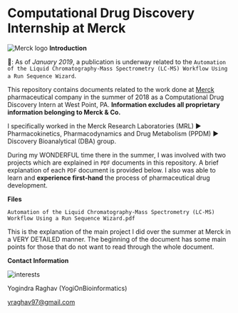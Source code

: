 # Computational Drug Discovery Internship at Merck
![Merck logo](https://thumbor.forbes.com/thumbor/416x416/filters%3Aformat%28jpg%29/https%3A%2F%2Fi.forbesimg.com%2Fmedia%2Flists%2Fcompanies%2Fmerck-co_416x416.jpg)
**Introduction** 

:page_facing_up:: As of *January 2019*, a publication is underway related to the `Automation of the Liquid Chromatography-Mass Spectrometry (LC-MS) Workflow Using a Run Sequence Wizard`. 

This repository contains documents related to the work done at [Merck](https://www.merck.com/index.html) pharmaceutical company in the summer of 2018 as a Computational Drug Discovery Intern at West Point, PA. **Information excludes all proprietary information belonging to Merck & Co.**

I specifically worked in the Merck Research Laboratories (MRL) :arrow_forward: Pharmacokinetics, Pharmacodynamics and Drug Metabolism (PPDM) :arrow_forward: Discovery Bioanalytical (DBA) group. 

During my WONDERFUL time there in the summer, I was involved with two projects which are explained in `PDF` documents in this repository. A brief explanation of each `PDF` document is provided below. I also was able to learn and **experience first-hand** the process of pharmaceutical drug development. 


**Files** 

`Automation of the Liquid Chromatography-Mass Spectrometry (LC-MS) Workflow Using a Run Sequence Wizard.pdf` 

This is the explanation of the main project I did over the summer at Merck in a VERY DETAILED manner. The beginning of the document has some main points for those that do not want to read through the whole document. 


**Contact Information** 

![interests](https://avatars1.githubusercontent.com/u/38919947?s=400&u=49ab1365a14fac78a91e425efd583f7a2bcb3e25&v=4)

Yogindra Raghav (YogiOnBioinformatics) 

yraghav97@gmail.com
